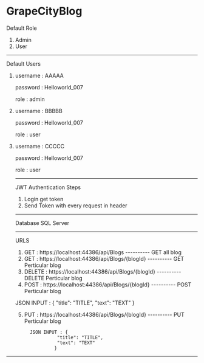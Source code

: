 # GrapeCityBlog

Default Role
1. Admin
2. User
------------------------------------------------------------------------------------------------------------------------
Default Users

1.   username : AAAAA

     password : Helloworld_007
     
     role :  admin
     
     
2.   username : BBBBB

     password : Helloworld_007
     
     role :  user
     
     
     
3.   username : CCCCC

     password : Helloworld_007
     
     role :  user
     
     
     -------------------------------------------------------------------------------------------------------------
     JWT Authentication
     Steps
     1. Login get token
     2. Send Token with every request in header
     
     -------------------------------------------------------------------------------------------------------------
     Database
     SQL Server
     
     -------------------------------------------------------------------------------------------------------------
     URLS
     
     
     1. GET    : https://localhost:44386/api/Blogs             ---------- GET     all blog
     2. GET    : https://localhost:44386/api/Blogs/{blogId}    ---------- GET     Perticular blog
     3. DELETE : https://localhost:44386/api/Blogs/{blogId}    ---------- DELETE  Perticular blog
     4. POST   : https://localhost:44386/api/Blogs/{blogId}    ---------- POST    Perticular blog
          
       JSON INPUT : {
                        "title": "TITLE",
                        "text": "TEXT"
                       }
                       
     5. PUT    : https://localhost:44386/api/Blogs/{blogId}    ---------- PUT     Perticular blog
     
              JSON INPUT : {
                        "title": "TITLE",
                        "text": "TEXT"
                       }
                       
                       
   ----------------------------------------------------------------------------------------------------------------                    
